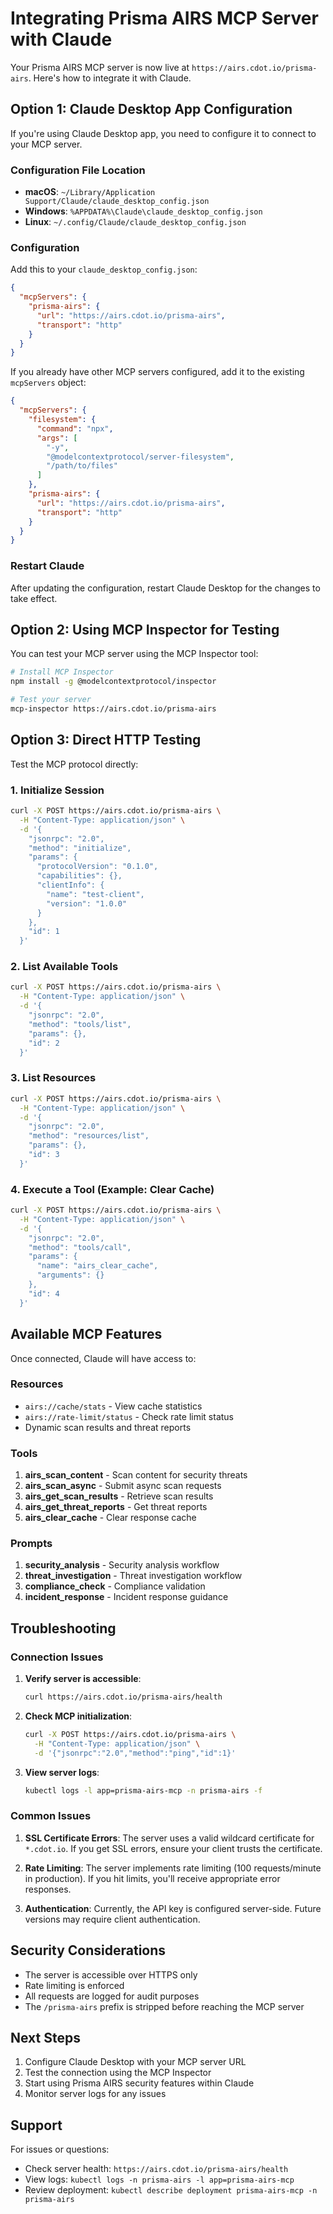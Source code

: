 # Integrating Prisma AIRS MCP Server with Claude

Your Prisma AIRS MCP server is now live at `https://airs.cdot.io/prisma-airs`. Here's how to integrate it with Claude.

## Option 1: Claude Desktop App Configuration

If you're using Claude Desktop app, you need to configure it to connect to your MCP server.

### Configuration File Location

- **macOS**: `~/Library/Application Support/Claude/claude_desktop_config.json`
- **Windows**: `%APPDATA%\Claude\claude_desktop_config.json`
- **Linux**: `~/.config/Claude/claude_desktop_config.json`

### Configuration

Add this to your `claude_desktop_config.json`:

```json
{
  "mcpServers": {
    "prisma-airs": {
      "url": "https://airs.cdot.io/prisma-airs",
      "transport": "http"
    }
  }
}
```

If you already have other MCP servers configured, add it to the existing `mcpServers` object:

```json
{
  "mcpServers": {
    "filesystem": {
      "command": "npx",
      "args": [
        "-y",
        "@modelcontextprotocol/server-filesystem",
        "/path/to/files"
      ]
    },
    "prisma-airs": {
      "url": "https://airs.cdot.io/prisma-airs",
      "transport": "http"
    }
  }
}
```

### Restart Claude

After updating the configuration, restart Claude Desktop for the changes to take effect.

## Option 2: Using MCP Inspector for Testing

You can test your MCP server using the MCP Inspector tool:

```bash
# Install MCP Inspector
npm install -g @modelcontextprotocol/inspector

# Test your server
mcp-inspector https://airs.cdot.io/prisma-airs
```

## Option 3: Direct HTTP Testing

Test the MCP protocol directly:

### 1. Initialize Session

```bash
curl -X POST https://airs.cdot.io/prisma-airs \
  -H "Content-Type: application/json" \
  -d '{
    "jsonrpc": "2.0",
    "method": "initialize",
    "params": {
      "protocolVersion": "0.1.0",
      "capabilities": {},
      "clientInfo": {
        "name": "test-client",
        "version": "1.0.0"
      }
    },
    "id": 1
  }'
```

### 2. List Available Tools

```bash
curl -X POST https://airs.cdot.io/prisma-airs \
  -H "Content-Type: application/json" \
  -d '{
    "jsonrpc": "2.0",
    "method": "tools/list",
    "params": {},
    "id": 2
  }'
```

### 3. List Resources

```bash
curl -X POST https://airs.cdot.io/prisma-airs \
  -H "Content-Type: application/json" \
  -d '{
    "jsonrpc": "2.0",
    "method": "resources/list",
    "params": {},
    "id": 3
  }'
```

### 4. Execute a Tool (Example: Clear Cache)

```bash
curl -X POST https://airs.cdot.io/prisma-airs \
  -H "Content-Type: application/json" \
  -d '{
    "jsonrpc": "2.0",
    "method": "tools/call",
    "params": {
      "name": "airs_clear_cache",
      "arguments": {}
    },
    "id": 4
  }'
```

## Available MCP Features

Once connected, Claude will have access to:

### Resources

- `airs://cache/stats` - View cache statistics
- `airs://rate-limit/status` - Check rate limit status
- Dynamic scan results and threat reports

### Tools

1. **airs_scan_content** - Scan content for security threats
2. **airs_scan_async** - Submit async scan requests
3. **airs_get_scan_results** - Retrieve scan results
4. **airs_get_threat_reports** - Get threat reports
5. **airs_clear_cache** - Clear response cache

### Prompts

1. **security_analysis** - Security analysis workflow
2. **threat_investigation** - Threat investigation workflow
3. **compliance_check** - Compliance validation
4. **incident_response** - Incident response guidance

## Troubleshooting

### Connection Issues

1. **Verify server is accessible**:

   ```bash
   curl https://airs.cdot.io/prisma-airs/health
   ```

2. **Check MCP initialization**:

   ```bash
   curl -X POST https://airs.cdot.io/prisma-airs \
     -H "Content-Type: application/json" \
     -d '{"jsonrpc":"2.0","method":"ping","id":1}'
   ```

3. **View server logs**:
   ```bash
   kubectl logs -l app=prisma-airs-mcp -n prisma-airs -f
   ```

### Common Issues

1. **SSL Certificate Errors**: The server uses a valid wildcard certificate for `*.cdot.io`. If you get SSL errors, ensure your client trusts the certificate.

2. **Rate Limiting**: The server implements rate limiting (100 requests/minute in production). If you hit limits, you'll receive appropriate error responses.

3. **Authentication**: Currently, the API key is configured server-side. Future versions may require client authentication.

## Security Considerations

- The server is accessible over HTTPS only
- Rate limiting is enforced
- All requests are logged for audit purposes
- The `/prisma-airs` prefix is stripped before reaching the MCP server

## Next Steps

1. Configure Claude Desktop with your MCP server URL
2. Test the connection using the MCP Inspector
3. Start using Prisma AIRS security features within Claude
4. Monitor server logs for any issues

## Support

For issues or questions:

- Check server health: `https://airs.cdot.io/prisma-airs/health`
- View logs: `kubectl logs -n prisma-airs -l app=prisma-airs-mcp`
- Review deployment: `kubectl describe deployment prisma-airs-mcp -n prisma-airs`
